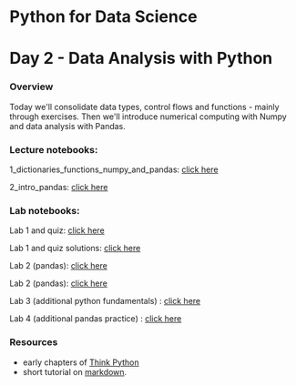 
# Python for Data Science
# Day 2 - Data Analysis with Python
### Overview
Today we'll consolidate data types, control flows and functions - mainly through exercises. Then we'll introduce numerical computing with Numpy and data analysis with Pandas.

### Lecture notebooks:

1_dictionaries_functions_numpy_and_pandas: [click here](https://colab.research.google.com/github/worldbank/Python-for-Data-Science/blob/master/June_2021_ETEC/day_2/1_dictionaries_functions_numpy_pandas.ipynb)

2_intro_pandas: [click here](https://colab.research.google.com/github/worldbank/Python-for-Data-Science/blob/master/June_2021_ETEC/day_2/2_intro_pandas.ipynb)

### Lab notebooks:

Lab 1 and quiz: [click here](https://colab.research.google.com/github/worldbank/Python-for-Data-Science/blob/master/June_2021_ETEC/day_2/lab_1_and_quiz.ipynb)

Lab 1 and quiz solutions: [click here](https://colab.research.google.com/github/worldbank/Python-for-Data-Science/blob/master/June_2021_ETEC/day_2/lab_1_and_quiz_solutions.ipynb)

Lab 2 (pandas): [click here](https://colab.research.google.com/github/worldbank/Python-for-Data-Science/blob/master/June_2021_ETEC/day_2/lab_2.ipynb)

Lab 2 (pandas): [click here](https://colab.research.google.com/github/worldbank/Python-for-Data-Science/blob/master/June_2021_ETEC/day_2/lab_2_solutions.ipynb)

Lab 3 (additional python fundamentals) : [click here](https://colab.research.google.com/github/worldbank/Python-for-Data-Science/blob/master/June_2021_ETEC/day_2/lab_3.ipynb)

Lab 4 (additional pandas practice) : [click here](https://colab.research.google.com/github/worldbank/Python-for-Data-Science/blob/master/June_2021_ETEC/day_2/lab_4.ipynb)

### Resources
* early chapters of [Think Python](http://greenteapress.com/thinkpython2/thinkpython2.pdf)
* short tutorial on [markdown](https://commonmark.org/help/).
